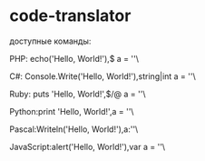 # code-translator
доступные команды:

PHP: echo('Hello, World!'),$ a = ''\\

C#: Console.Write('Hello, World!'),string|int a = ''\\

Ruby: puts 'Hello, World!',$/@ a = ''\\

Python:print 'Hello, World!',a = ''\\

Pascal:Writeln('Hello, World!'),a:''\\

JavaScript:alert('Hello, World!'),var a = ''\\

